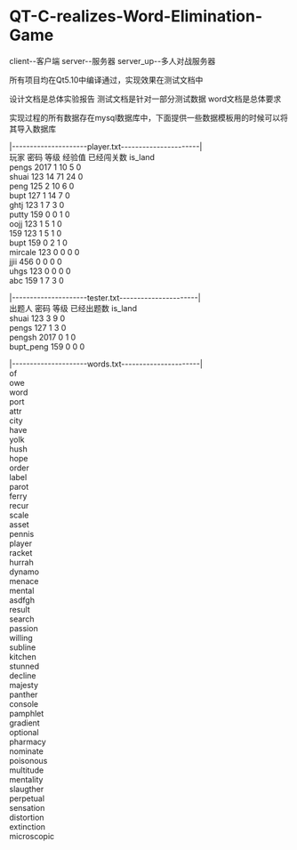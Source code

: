 # QT-C-realizes-Word-Elimination-Game
client--客户端
server--服务器
server_up--多人对战服务器

所有项目均在Qt5.10中编译通过，实现效果在测试文档中

设计文档是总体实验报告
测试文档是针对一部分测试数据
word文档是总体要求

实现过程的所有数据存在mysql数据库中，下面提供一些数据模板用的时候可以将其导入数据库

|---------------------player.txt----------------------|  
玩家	密码	等级	经验值	已经闯关数	is_land  
pengs	2017	1	10	5	0  
shuai	123	14	71	24	0  
peng	125	2	10	6	0  
bupt	127	1	14	7	0  
ghtj	123	1	7	3	0  
putty	159	0	0	1	0  
oojj	123	1	5	1	0  
159	123	1	5	1	0  
bupt	159	0	2	1	0  
mircale	123	0	0	0	0  
jjii	456	0	0	0	0  
uhgs	123	0	0	0	0  
abc	159	1	7	3	0  
  
|---------------------tester.txt----------------------|   
出题人	密码	等级	已经出题数	is_land  
shuai	123	3	9	0  
pengs	127	1	3	0  
pengsh	2017	0	1	0  
bupt_peng	159	0	0	0  
  

|---------------------words.txt----------------------|  
of  
owe  
word  
port  
attr  
city  
have  
yolk  
hush  
hope  
order  
label  
parot  
ferry  
recur  
scale  
asset  
pennis  
player  
racket  
hurrah  
dynamo  
menace  
mental  
asdfgh  
result  
search  
passion  
willing  
subline  
kitchen  
stunned  
decline  
majesty  
panther  
console  
pamphlet  
gradient  
optional  
pharmacy  
nominate  
poisonous  
multitude  
mentality  
slaugther  
perpetual  
sensation  
distortion  
extinction  
microscopic  
  
